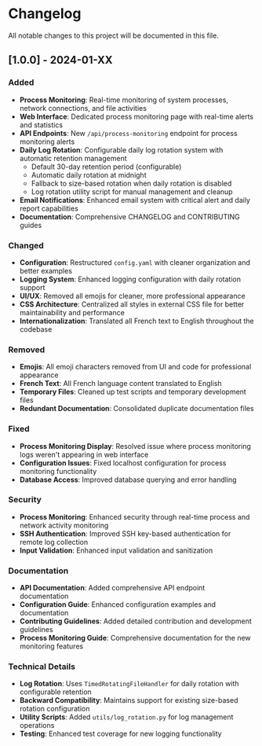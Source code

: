# Changelog

All notable changes to this project will be documented in this file.

## [1.0.0] - 2024-01-XX

### Added
- **Process Monitoring**: Real-time monitoring of system processes, network connections, and file activities
- **Web Interface**: Dedicated process monitoring page with real-time alerts and statistics
- **API Endpoints**: New `/api/process-monitoring` endpoint for process monitoring alerts
- **Daily Log Rotation**: Configurable daily log rotation system with automatic retention management
  - Default 30-day retention period (configurable)
  - Automatic daily rotation at midnight
  - Fallback to size-based rotation when daily rotation is disabled
  - Log rotation utility script for manual management and cleanup
- **Email Notifications**: Enhanced email system with critical alert and daily report capabilities
- **Documentation**: Comprehensive CHANGELOG and CONTRIBUTING guides

### Changed
- **Configuration**: Restructured `config.yaml` with cleaner organization and better examples
- **Logging System**: Enhanced logging configuration with daily rotation support
- **UI/UX**: Removed all emojis for cleaner, more professional appearance
- **CSS Architecture**: Centralized all styles in external CSS file for better maintainability and performance
- **Internationalization**: Translated all French text to English throughout the codebase

### Removed
- **Emojis**: All emoji characters removed from UI and code for professional appearance
- **French Text**: All French language content translated to English
- **Temporary Files**: Cleaned up test scripts and temporary development files
- **Redundant Documentation**: Consolidated duplicate documentation files

### Fixed
- **Process Monitoring Display**: Resolved issue where process monitoring logs weren't appearing in web interface
- **Configuration Issues**: Fixed localhost configuration for process monitoring functionality
- **Database Access**: Improved database querying and error handling

### Security
- **Process Monitoring**: Enhanced security through real-time process and network activity monitoring
- **SSH Authentication**: Improved SSH key-based authentication for remote log collection
- **Input Validation**: Enhanced input validation and sanitization

### Documentation
- **API Documentation**: Added comprehensive API endpoint documentation
- **Configuration Guide**: Enhanced configuration examples and documentation
- **Contributing Guidelines**: Added detailed contribution and development guidelines
- **Process Monitoring Guide**: Comprehensive documentation for the new monitoring features

### Technical Details
- **Log Rotation**: Uses `TimedRotatingFileHandler` for daily rotation with configurable retention
- **Backward Compatibility**: Maintains support for existing size-based rotation configuration
- **Utility Scripts**: Added `utils/log_rotation.py` for log management operations
- **Testing**: Enhanced test coverage for new logging functionality
